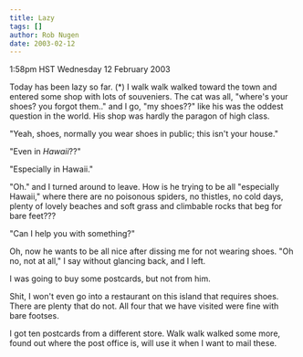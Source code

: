 ```yaml
---
title: Lazy
tags: []
author: Rob Nugen
date: 2003-02-12
---
```


<p class=date>1:58pm HST Wednesday 12 February 2003</p>

<p>Today has been lazy so far. (*) I walk walk walked toward the town
and entered some shop with lots of souveniers.  The cat was all,
"where's your shoes? you forgot them.." and I go, "my shoes??" like
his was the oddest question in the world.  His shop was hardly the
paragon of high class.</p>

<p>"Yeah, shoes, normally you wear shoes in public; this isn't your
house."</p>

<p>"Even in <em>Hawaii</em>??"</p>

<p>"Especially in Hawaii."</p>

<p>"Oh." and I turned around to leave.  How is he trying to be all
"especially Hawaii," where there are no poisonous spiders, no
thistles, no cold days, plenty of lovely beaches and soft grass and
climbable rocks that beg for bare feet???</p>

<p>"Can I help you with something?"</p>

<p>Oh, now he wants to be all nice after dissing me for not wearing
shoes.  "Oh no, not at all," I say without glancing back, and I
left.</p>

<p>I was going to buy some postcards, but not from him.</p>

<p>Shit, I won't even go into a restaurant on this island that
requires shoes.  There are plenty that do not.  All four that we have
visited were fine with bare footses.</p>

<p>I got ten postcards from a different store.  Walk walk walked some
more, found out where the post office is, will use it when I want to
mail these.</p>

